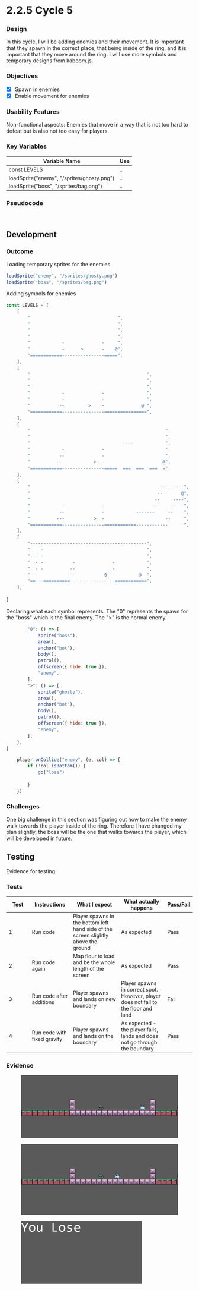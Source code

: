 # 2.2.5 Cycle 5

### Design

In this cycle, I will be adding enemies and their movement. It is important that they spawn in the correct place, that being inside of the ring, and it is important that they move around the ring. I will use more symbols and temporary designs from kaboom.js.

### Objectives

* [x] Spawn in enemies
* [x] Enable movement for enemies

### Usability Features

Non-functional aspects: Enemies that move in a way that is not too hard to defeat but is also not too easy for players.

### Key Variables

| Variable Name                              | Use |
| ------------------------------------------ | --- |
| const LEVELS                               | ..  |
| loadSprite("enemy", "/sprites/ghosty.png") | ..  |
| loadSprite("boss", "/sprites/bag.png")     | ..  |

### Pseudocode

```


```

## Development

### Outcome

Loading temporary sprites for the enemies

```javascript
loadSprite("enemy", "/sprites/ghosty.png")
loadSprite("boss", "/sprites/bag.png")
```

Adding symbols for enemies

```javascript
const LEVELS = [
	[
		"                                 ",
		"                                 ",
		"                                 ",
		"                                 ",
		"            -              -     ",
		"            -      >       -    @",
		"============----------------=====",
	],
	[
		"                                            ",
		"                                            ",
		"                                            ",
		"            -              -                ",
		"            -              -                ",
		"           --         >    -              @ ",
		"============----------------================",
	],
	[
		"                                                   ",
		"                                                   ",
		"                                    ---            ",
		"            -              -                       ",
		"           --              -                       ",
		"          ---           >  -                      @",
		"============----------------=====  ===  ===  ===  =",
	],
    [
		"                                                 ---------",
		"                                                --       @",
		"                                               --     ----",
		"            -              -                  --     --   ",
		"           --              -            -------     --    ",
		"          ---           >  -                       --     ",
		"============----------------============------------      ",
	],
	[
		"--------------------------------------------",
		"    -                                       ",
		"--- -                                       ",
		"  - -           -              -            ",
		"  - -          --              -            ",
		"  -           ---           0  -         @  ",
		"==---==========-----------------============",
	],
    
]
```

Declaring what each symbol represents. The "0" represents the spawn for the "boss" which is the final enemy. The ">" is the normal enemy.

```javascript
		"0": () => [
			sprite("boss"),
			area(),
			anchor("bot"),
			body(),
			patrol(),
			offscreen({ hide: true }),
			"enemy",
		],
		">": () => [
			sprite("ghosty"),
			area(),
			anchor("bot"),
			body(),
			patrol(),
			offscreen({ hide: true }),
			"enemy",
		],
	},
}
```



```javascript
	player.onCollide("enemy", (e, col) => {
		if (!col.isBottom()) {
			go("lose")

		}
	})
```

### Challenges

One big challenge in this section was figuring out how to make the enemy walk towards the player inside of the ring. Therefore I have changed my plan slightly, the boss will be the one that walks towards the player, which will be developed in future.

## Testing

Evidence for testing

### Tests

<table><thead><tr><th width="87">Test</th><th width="127">Instructions</th><th width="223">What I expect</th><th width="208">What actually happens</th><th>Pass/Fail</th></tr></thead><tbody><tr><td>1</td><td>Run code</td><td>Player spawns in the bottom left hand side of the screen slightly above the ground</td><td>As expected</td><td>Pass</td></tr><tr><td>2</td><td>Run code again</td><td>Map flour to load and be the whole length of the screen</td><td>As expected</td><td>Pass</td></tr><tr><td>3</td><td>Run code after additions</td><td>Player spawns and lands on new boundary </td><td>Player spawns in correct spot. However, player does not fall to the floor and land</td><td>Fail</td></tr><tr><td>4</td><td>Run code with fixed gravity</td><td>Player spawns and lands on the boundary</td><td>As expected - the player falls, lands and does not go through the boundary</td><td>Pass</td></tr></tbody></table>

### Evidence

<figure><img src="../.gitbook/assets/image (12).png" alt=""><figcaption></figcaption></figure>

<figure><img src="../.gitbook/assets/image (13).png" alt=""><figcaption></figcaption></figure>

<figure><img src="../.gitbook/assets/image (14).png" alt=""><figcaption></figcaption></figure>
